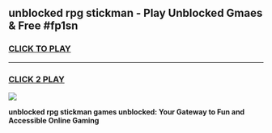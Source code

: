 
## unblocked rpg stickman - Play Unblocked Gmaes & Free #fp1sn
<h3>
<a href="https://news.freeplayer.one?title=unblocked_rpg_stickman&ref=24F">CLICK TO PLAY</a></h3>
<hr>

<h3>
<a href="https://news.freeplayer.one?title=unblocked_rpg_stickman&ref=24F">CLICK 2 PLAY</a>
  
</h3>

<a href="https://news.freeplayer.one?title=unblocked_rpg_stickman&ref=24F/"><img src="https://clearcache.store/games.png"></a>


**unblocked rpg stickman games unblocked: Your Gateway to Fun and Accessible Online Gaming**
